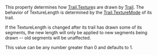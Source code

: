 This property determines how [Trail.Texture](https://create.roblox.com/docs/reference/engine/classes/Trail#Texture)s are drawn by [Trail](https://create.roblox.com/docs/reference/engine/classes/Trail). The
behavior of TextureLength is determined by the [Trail.TextureMode](https://create.roblox.com/docs/reference/engine/classes/Trail#TextureMode) of its
trail.

If the TextureLength is changed after its trail has drawn some of its
segments, the new length will only be applied to new segments being drawn
-- old segments will be unaffected.

This value can be any number greater than 0 and defaults to 1.